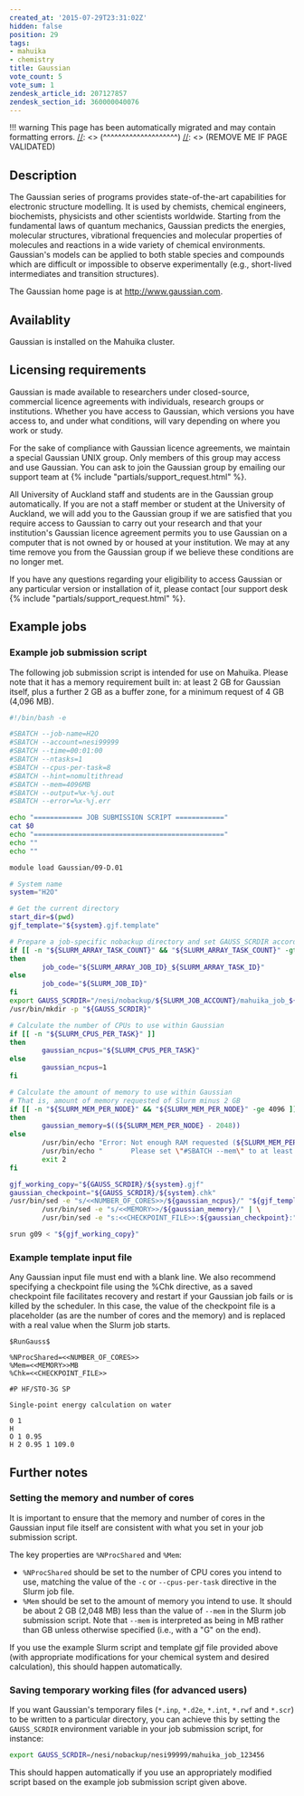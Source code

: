 ```yaml
---
created_at: '2015-07-29T23:31:02Z'
hidden: false
position: 29
tags:
- mahuika
- chemistry
title: Gaussian
vote_count: 5
vote_sum: 1
zendesk_article_id: 207127857
zendesk_section_id: 360000040076
---
```




[//]: <> (REMOVE ME IF PAGE VALIDATED)
[//]: <> (vvvvvvvvvvvvvvvvvvvv)
!!! warning
    This page has been automatically migrated and may contain formatting errors.
[//]: <> (^^^^^^^^^^^^^^^^^^^^)
[//]: <> (REMOVE ME IF PAGE VALIDATED)

<!-- The above lines, specifying the category, section and title, must be
present and always comprising the first three lines of the article. -->

## Description

The Gaussian series of programs provides state-of-the-art capabilities
for electronic structure modelling. It is used by chemists, chemical
engineers, biochemists, physicists and other scientists worldwide.
Starting from the fundamental laws of quantum mechanics, Gaussian
predicts the energies, molecular structures, vibrational frequencies and
molecular properties of molecules and reactions in a wide variety of
chemical environments. Gaussian's models can be applied to both stable
species and compounds which are difficult or impossible to observe
experimentally (e.g., short-lived intermediates and transition
structures).

The Gaussian home page is at <http://www.gaussian.com>.

## Availablity

Gaussian is installed on the Mahuika cluster.

## Licensing requirements

Gaussian is made available to researchers under closed-source,
commercial licence agreements with individuals, research groups or
institutions. Whether you have access to Gaussian, which versions you
have access to, and under what conditions, will vary depending on where
you work or study.

For the sake of compliance with Gaussian licence agreements, we maintain
a special Gaussian UNIX group. Only members of this group may access and
use Gaussian. You can ask to join the Gaussian group by emailing our
support team at
 {% include "partials/support_request.html" %}.

All University of Auckland staff and students are in the Gaussian group
automatically. If you are not a staff member or student at the
University of Auckland, we will add you to the Gaussian group if we are
satisfied that you require access to Gaussian to carry out your research
and that your institution's Gaussian licence agreement permits you to
use Gaussian on a computer that is not owned by or housed at your
institution. We may at any time remove you from the Gaussian group if we
believe these conditions are no longer met.

If you have any questions regarding your eligibility to access Gaussian
or any particular version or installation of it, please contact [our
support desk {% include "partials/support_request.html" %}.

## Example jobs

### Example job submission script

The following job submission script is intended for use on Mahuika.
Please note that it has a memory requirement built in: at least 2 GB for
Gaussian itself, plus a further 2 GB as a buffer zone, for a minimum
request of 4 GB (4,096 MB).

``` bash
#!/bin/bash -e

#SBATCH --job-name=H2O
#SBATCH --account=nesi99999
#SBATCH --time=00:01:00
#SBATCH --ntasks=1
#SBATCH --cpus-per-task=8
#SBATCH --hint=nomultithread
#SBATCH --mem=4096MB
#SBATCH --output=%x-%j.out
#SBATCH --error=%x-%j.err

echo "============ JOB SUBMISSION SCRIPT ============"
cat $0
echo "==============================================="
echo ""
echo ""

module load Gaussian/09-D.01

# System name
system="H2O"

# Get the current directory
start_dir=$(pwd)
gjf_template="${system}.gjf.template"

# Prepare a job-specific nobackup directory and set GAUSS_SCRDIR accordingly
if [[ -n "${SLURM_ARRAY_TASK_COUNT}" && "${SLURM_ARRAY_TASK_COUNT}" -gt 1 ]]
then
        job_code="${SLURM_ARRAY_JOB_ID}_${SLURM_ARRAY_TASK_ID}"
else
        job_code="${SLURM_JOB_ID}"
fi
export GAUSS_SCRDIR="/nesi/nobackup/${SLURM_JOB_ACCOUNT}/mahuika_job_${job_code}"
/usr/bin/mkdir -p "${GAUSS_SCRDIR}"

# Calculate the number of CPUs to use within Gaussian
if [[ -n "${SLURM_CPUS_PER_TASK}" ]]
then
        gaussian_ncpus="${SLURM_CPUS_PER_TASK}"
else
        gaussian_ncpus=1
fi

# Calculate the amount of memory to use within Gaussian
# That is, amount of memory requested of Slurm minus 2 GB
if [[ -n "${SLURM_MEM_PER_NODE}" && "${SLURM_MEM_PER_NODE}" -ge 4096 ]]
then
        gaussian_memory=$((${SLURM_MEM_PER_NODE} - 2048))
else
        /usr/bin/echo "Error: Not enough RAM requested (${SLURM_MEM_PER_NODE})." >&2
        /usr/bin/echo "       Please set \"#SBATCH --mem\" to at least 4096 MB." >&2
        exit 2
fi

gjf_working_copy="${GAUSS_SCRDIR}/${system}.gjf"
gaussian_checkpoint="${GAUSS_SCRDIR}/${system}.chk"
/usr/bin/sed -e "s/<<NUMBER_OF_CORES>>/${gaussian_ncpus}/" "${gjf_template}" | \
        /usr/bin/sed -e "s/<<MEMORY>>/${gaussian_memory}/" | \
        /usr/bin/sed -e "s:<<CHECKPOINT_FILE>>:${gaussian_checkpoint}:" > "${gjf_working_copy}"

srun g09 < "${gjf_working_copy}"
```

### Example template input file

Any Gaussian input file must end with a blank line. We also recommend
specifying a checkpoint file using the %Chk directive, as a saved
checkpoint file facilitates recovery and restart if your Gaussian job
fails or is killed by the scheduler. In this case, the value of the
checkpoint file is a placeholder (as are the number of cores and the
memory) and is replaced with a real value when the Slurm job starts.

``` sl
$RunGauss$

%NProcShared=<<NUMBER_OF_CORES>>
%Mem=<<MEMORY>>MB
%Chk=<<CHECKPOINT_FILE>>

#P HF/STO-3G SP

Single-point energy calculation on water

0 1
H
O 1 0.95
H 2 0.95 1 109.0
```

## Further notes

### Setting the memory and number of cores

It is important to ensure that the memory and number of cores in the
Gaussian input file itself are consistent with what you set in your job
submission script.

The key properties are `%NProcShared` and `%Mem`:

-   `%NProcShared` should be set to the number of CPU cores you intend
    to use, matching the value of the `-c` or `--cpus-per-task`
    directive in the Slurm job file.
-   `%Mem` should be set to the amount of memory you intend to use. It
    should be about 2 GB (2,048 MB) less than the value of `--mem` in
    the Slurm job submission script. Note that `--mem` is interpreted as
    being in MB rather than GB unless otherwise specified (i.e., with a
    "G" on the end).

If you use the example Slurm script and template gjf file provided above
(with appropriate modifications for your chemical system and desired
calculation), this should happen automatically.

### Saving temporary working files (for advanced users)

If you want Gaussian's temporary files (`*.inp`, `*.d2e`, `*.int`,
`*.rwf` and `*.scr`) to be written to a particular directory, you can
achieve this by setting the `GAUSS_SCRDIR` environment variable in your
job submission script, for instance:

``` bash
export GAUSS_SCRDIR=/nesi/nobackup/nesi99999/mahuika_job_123456
```

This should happen automatically if you use an appropriately modified
script based on the example job submission script given above.